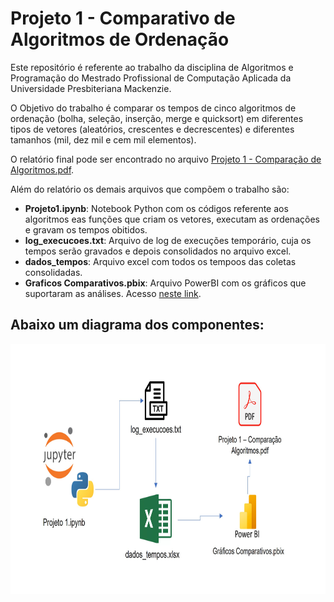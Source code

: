 # Projeto 1 - Comparativo de Algoritmos de Ordenação
Este repositório é referente ao trabalho da disciplina de Algoritmos e Programação do Mestrado Profissional de Computação Aplicada da Universidade Presbiteriana Mackenzie. 

O Objetivo do trabalho é comparar os tempos de cinco algoritmos de ordenação (bolha, seleção, inserção, merge e quicksort) em diferentes tipos de vetores (aleatórios, crescentes e decrescentes) e diferentes tamanhos (mil, dez mil e cem mil elementos). 

O relatório final pode ser encontrado no arquivo [Projeto 1 - Comparação de Algoritmos.pdf](https://github.com/marcos-speca/mestrado-algoritmos-projeto1/blob/main/Projeto1%20-%20Compara%C3%A7%C3%A3o%20Algoritmos.pdf?raw=true).

Além do relatório os demais arquivos que compõem o trabalho são: 

- **Projeto1.ipynb**: Notebook Python com os códigos referente aos algoritmos eas funções que criam os vetores, executam as ordenações e gravam os tempos obitidos. 
- **log_execucoes.txt**: Arquivo de log de execuções temporário, cuja os tempos serão gravados e depois consolidados no arquivo excel. 
- **dados_tempos**: Arquivo excel com todos os tempoos das coletas consolidadas. 
- **Graficos Comparativos.pbix**: Arquivo PowerBI com os gráficos que suportaram as análises. Acesso [neste link](https://app.powerbi.com/view?r=eyJrIjoiN2NiMzJiNmUtNzc0My00MTYzLTgyOTgtYmIyMjdiZTcwYjBhIiwidCI6ImQ1NGFiZGU0LTVlZDYtNDI0OC1iODAzLTNkN2JkYWI0ZjYwOSIsImMiOjR9).


## Abaixo um diagrama dos componentes: 

<img src="https://github.com/marcos-speca/mestrado-algoritmos-projeto1/blob/main/diagrama.jpg?raw=true" height="400" width="800">
